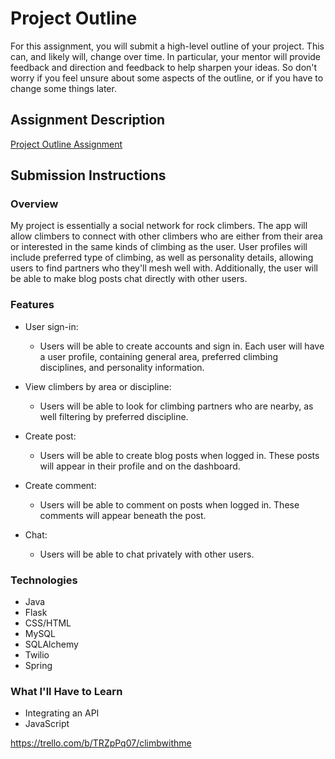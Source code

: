 # Project Outline
For this assignment, you will submit a high-level outline of your project. This can, and likely will, change over time. In particular, your mentor will provide feedback and direction and feedback to help sharpen your ideas. So don't worry if you feel unsure about some aspects of the outline, or if you have to change some things later.

## Assignment Description
[Project Outline Assignment](https://education.launchcode.org/liftoff/assignments/project-outline/)

## Submission Instructions

### Overview
 My project is essentially a social network for rock climbers. The app will allow climbers to connect with other climbers who are either from their area or interested in the same kinds of climbing as the user. User profiles will include preferred type of climbing, as well as personality details, allowing users to find partners who they'll mesh well with. Additionally, the user will be able to make blog posts chat directly with other users.

### Features
  - User sign-in:
    - Users will be able to create accounts and sign in. Each user will have a user profile, containing general area, preferred climbing       disciplines, and personality information.
  
  - View climbers by area or discipline:
    - Users will be able to look for climbing partners who are nearby, as well filtering by preferred discipline.
    
  - Create post:
    - Users will be able to create blog posts when logged in. These posts will appear in their profile and on the dashboard.
    
  - Create comment:
    - Users will be able to comment on posts when logged in. These comments will appear beneath the post.
  
  - Chat:
    - Users will be able to chat privately with other users.

### Technologies
- Java
- Flask
- CSS/HTML
- MySQL
- SQLAlchemy
- Twilio
- Spring

### What I'll Have to Learn
- Integrating an API
- JavaScript

https://trello.com/b/TRZpPq07/climbwithme
